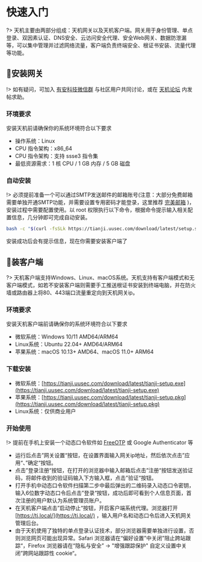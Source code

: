 # 快速入门

?> 天机主要由两部分组成：天机网关以及天机客户端。网关用于身份管理、单点登录、双因素认证、DNS安全、云访问安全代理、安全Web网关、数据防泄漏等，可以集中管理并过滤网络流量，客户端负责终端安全、根证书安装、流量代理等功能。



##  :lemon:安装网关 <!-- {docsify-ignore} -->
!> 如有疑问，可加入 [有安科技微信群](https://waf.uusec.com/_media/weixin.jpg) 与社区用户共同讨论，或在 [天机论坛](https://github.com/Safe3/tianji/discussions) 内发帖求助。

### 环境要求 <!-- {docsify-ignore} -->

安装天机前请确保你的系统环境符合以下要求

- 操作系统：Linux
- CPU 指令架构：x86_64
- CPU 指令架构：支持 ssse3 指令集
- 最低资源需求：1 核 CPU / 1 GB 内存 / 5 GB 磁盘

### 自动安装 <!-- {docsify-ignore} -->

!> 必须提前准备一个可以通过SMTP发送邮件的邮箱账号(注意：大部分免费邮箱需要单独开通SMTP功能，并需要设置专用密码才能登录，这里推荐 [完美邮箱](https://www.88.com/) )，安装过程中需要配置使用。以 root 权限执行以下命令，根据命令提示输入相关配置信息，几分钟即可完成自动安装。

```bash
bash -c "$(curl -fsSLk https://tianji.uusec.com/download/latest/setup.sh)"
```

安装成功后会有提示信息，现在你需要安装客户端了



##  :melon:装客户端 <!-- {docsify-ignore} -->

?> 天机客户端支持Windows、Linux、macOS系统。天机支持有客户端模式和无客户端模式，如若不安装客户端则需要手工推送根证书安装到终端电脑，并在防火墙或路由器上将80、443端口流量重定向到天机网关ip。

### 环境要求 <!-- {docsify-ignore} -->

安装天机客户端前请确保你的系统环境符合以下要求

- 微软系统：Windows 10/11 AMD64/ARM64
- Linux系统：Ubuntu 22.04+ AMD64/ARM64
- 苹果系统：macOS 10.13+ AMD64、macOS 11.0+ ARM64

### 下载安装 <!-- {docsify-ignore} -->

- 微软系统：[https://tianji.uusec.com/download/latest/tianji-setup.exe](https://tianji.uusec.com/download/latest/tianji-setup.exe)
- 苹果系统：[https://tianji.uusec.com/download/latest/tianji-setup.pkg](https://tianji.uusec.com/download/latest/tianji-setup.pkg)
- Linux系统：仅供商业用户

### 开始使用 <!-- {docsify-ignore} -->

!> 提前在手机上安装一个动态口令软件如 [FreeOTP](https://freeotp.github.io/) 或 Google Authenticator 等

- 运行后点击”网关设置“按钮，在设置界面输入网关ip地址，然后依次点击”应用“、”确定“按钮。
- 点击”登录注册“按钮，在打开的浏览器中输入邮箱后点击”注册“按钮发送验证码，将邮件收到的验证码输入下方输入框，点击”验证“按钮。
- 打开手机中动态口令软件扫描第二步中最后弹出的二维码录入动态口令密钥，输入6位数字动态口令后点击”登录“按钮，成功后即可看到个人信息页面，首次注册的用户默认为系统管理员账户。
- 在天机客户端点击”启动停止“按钮，开启客户端系统代理。浏览器打开 [https://tj.local/](https://tj.local/) ，输入用户名和动态口令后进入天机网关管理后台。
- 由于天机使用了独特的单点登录认证技术，部分浏览器需要单独进行设置，否则浏览网页可能出现异常。Safari 浏览器请在“偏好设置”中关闭”阻止跨站跟踪“，Firefox 浏览器请在“隐私与安全” -> "增强跟踪保护" 自定义设置中关闭”跨网站跟踪性 cookie“。

